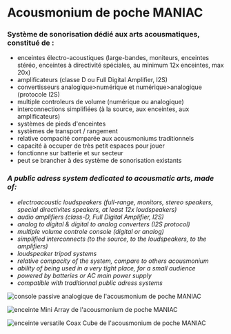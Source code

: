 # Acousmonium de poche MANIAC

### Système de sonorisation dédié aux arts acousmatiques, constitué de :

- enceintes électro-acoustiques (large-bandes, moniteurs, enceintes stéréo, enceintes à directivité spéciales, au minimum 12x enceintes, max 20x)
- amplificateurs (classe D ou Full Digital Amplifier, I2S)
- convertisseurs analogique>numérique et numérique>analogique (protocole I2S)
- multiple controleurs de volume (numérique ou analogique)
- interconnections simplifiées (à la source, aux enceintes, aux amplificateurs)
- systèmes de pieds d'enceintes
- systèmes de transport / rangement
- relative compacité comparée aux acousmoniums traditionnels
- capacité à occuper de très petit espaces pour jouer
- fonctionne sur batterie et sur secteur
- peut se brancher à des système de sonorisation existants



### *A public adress system dedicated to acousmatic arts, made of:*

* *electroacoustic loudspeakers (full-range, monitors, stereo speakers, special directivites speakers, at least 12x loudspeakers)*
* *audio amplifiers (class-D, Full Digital Amplifier, I2S)*
* *analog to digital & digital to analog converters (I2S protocol)*
* *multiple volume controle console (digital or analog)*
* *simplified interconnects (to the source, to the loudspeakers, to the amplifiers)*
* *loudspeaker tripod systems*
* *relative compacity of the system, compare to others acousmonium*
* *ability of being used in a very tight place, for a small audience*
* *powered by batteries or AC main power supply*
* *compatible with traditionnal public adress systems*


![console passive analogique de l'acousmonium de poche MANIAC](http://68.media.tumblr.com/055bda00a60f61c6d6f9a7f6f0e63c8d/tumblr_opu6byI4gT1uwu2tvo1_1280.jpg "console 2.1")

![enceinte Mini Array de l'acousmonium de poche MANIAC](http://68.media.tumblr.com/522ee11304c1a81d116b7fb4f044b4fe/tumblr_opu6byI4gT1uwu2tvo2_1280.jpg "enceinte directive Mini Array")

![enceinte versatile *_Coax Cube_* de l'acousmonium de poche MANIAC](http://68.media.tumblr.com/8229d144883835ee26dedd69631da3bb/tumblr_opu6byI4gT1uwu2tvo3_1280.jpg "enceinte polyvalente Coax Cube")


